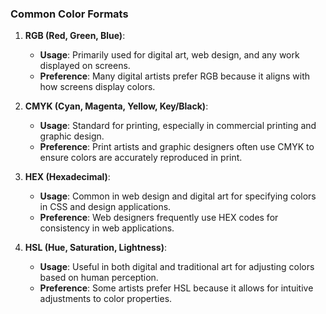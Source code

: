 ### Common Color Formats

1. **RGB (Red, Green, Blue)**:
   - **Usage**: Primarily used for digital art, web design, and any work displayed on screens.
   - **Preference**: Many digital artists prefer RGB because it aligns with how screens display colors.

2. **CMYK (Cyan, Magenta, Yellow, Key/Black)**:
   - **Usage**: Standard for printing, especially in commercial printing and graphic design.
   - **Preference**: Print artists and graphic designers often use CMYK to ensure colors are accurately reproduced in
 print.

3. **HEX (Hexadecimal)**:
   - **Usage**: Common in web design and digital art for specifying colors in CSS and design applications.
   - **Preference**: Web designers frequently use HEX codes for consistency in web applications.

4. **HSL (Hue, Saturation, Lightness)**:
   - **Usage**: Useful in both digital and traditional art for adjusting colors based on human perception.
   - **Preference**: Some artists prefer HSL because it allows for intuitive adjustments to color properties.




